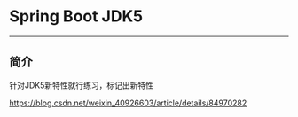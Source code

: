 # Spring Boot JDK5
- - -
## 简介
针对JDK5新特性就行练习，标记出新特性

https://blog.csdn.net/weixin_40926603/article/details/84970282